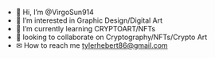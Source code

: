 - 👋 Hi, I’m @VirgoSun914
- 🎨 I’m interested in Graphic Design/Digital Art
- 📖 I’m currently learning CRYPTOART/NFTs
- 🤝 looking to collaborate on Cryptography/NFTs/Crypto Art
- ✉ How to reach me tylerhebert86@gmail.com

<!---
VirgoSun914/VirgoSun914 is a ✨ special ✨ repository because its `README.md` (this file) appears on your GitHub profile.
You can click the Preview link to take a look at your changes.
--->

